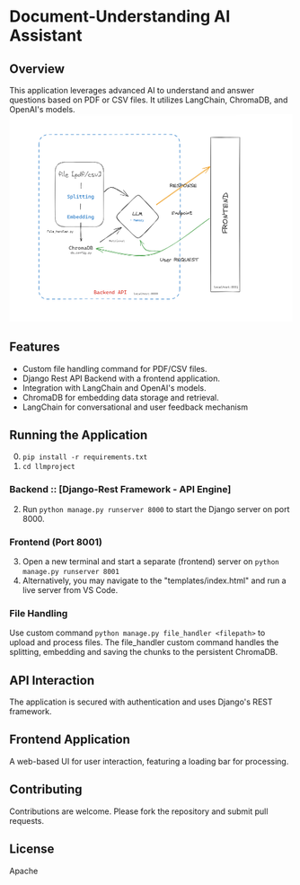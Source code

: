 # Document-Understanding AI Assistant

## Overview
This application leverages advanced AI to understand and answer questions based on PDF or CSV files. It utilizes LangChain, ChromaDB, and OpenAI's models.
![Project Image](./images/Assessment-2.png)


## Features
- Custom file handling command for PDF/CSV files.
- Django Rest API Backend with a frontend application.
- Integration with LangChain and OpenAI's models.
- ChromaDB for embedding data storage and retrieval.
- LangChain for conversational and user feedback mechanism

## Running the Application
0. `pip install -r requirements.txt`
1. `cd llmproject`

### Backend :: [Django-Rest Framework - API Engine]
2. Run `python manage.py runserver 8000` to start the Django server on port 8000.

### Frontend (Port 8001)
3. Open a new terminal and start a separate (frontend) server on `python manage.py runserver 8001`
3. Alternatively, you may navigate to the "templates/index.html" and run a live server from VS Code.

### File Handling
Use custom command `python manage.py file_handler <filepath>` to upload and process files.
The file_handler custom command handles the splitting, embedding and saving the chunks to the persistent ChromaDB.

## API Interaction
The application is secured with authentication and uses Django's REST framework.

## Frontend Application
A web-based UI for user interaction, featuring a loading bar for processing.

## Contributing
Contributions are welcome. Please fork the repository and submit pull requests.

## License
Apache
